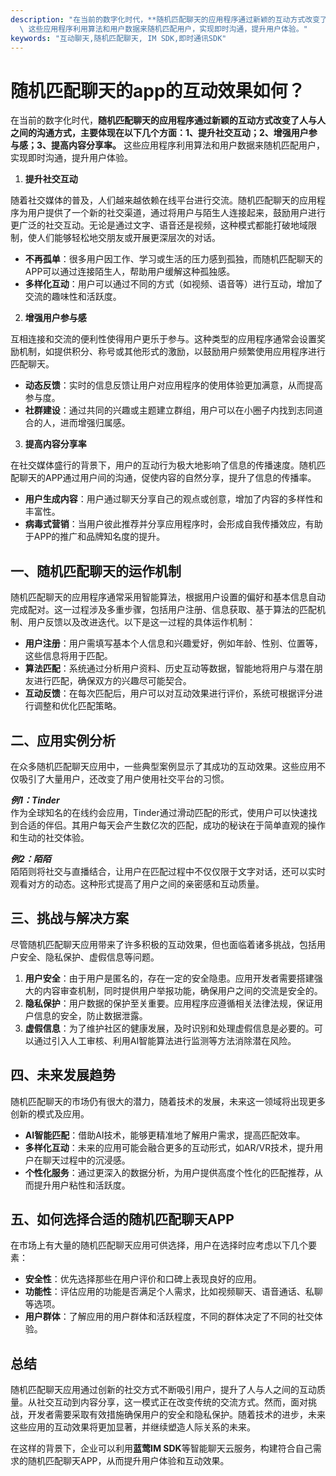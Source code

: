 ```yaml
---
description: "在当前的数字化时代，**随机匹配聊天的应用程序通过新颖的互动方式改变了人与人之间的沟通方式，主要体现在以下几个方面：1、提升社交互动；2、增强用户参与感；3、提高内容分享率。**\
  \ 这些应用程序利用算法和用户数据来随机匹配用户，实现即时沟通，提升用户体验。"
keywords: "互动聊天,随机匹配聊天, IM SDK,即时通讯SDK"
---
```

# 随机匹配聊天的app的互动效果如何？

在当前的数字化时代，**随机匹配聊天的应用程序通过新颖的互动方式改变了人与人之间的沟通方式，主要体现在以下几个方面：1、提升社交互动；2、增强用户参与感；3、提高内容分享率。** 这些应用程序利用算法和用户数据来随机匹配用户，实现即时沟通，提升用户体验。

1. **提升社交互动**

随着社交媒体的普及，人们越来越依赖在线平台进行交流。随机匹配聊天的应用程序为用户提供了一个新的社交渠道，通过将用户与陌生人连接起来，鼓励用户进行更广泛的社交互动。无论是通过文字、语音还是视频，这种模式都能打破地域限制，使人们能够轻松地交朋友或开展更深层次的对话。

- **不再孤单**：很多用户因工作、学习或生活的压力感到孤独，而随机匹配聊天的APP可以通过连接陌生人，帮助用户缓解这种孤独感。
- **多样化互动**：用户可以通过不同的方式（如视频、语音等）进行互动，增加了交流的趣味性和活跃度。

2. **增强用户参与感**

互相连接和交流的便利性使得用户更乐于参与。这种类型的应用程序通常会设置奖励机制，如提供积分、称号或其他形式的激励，以鼓励用户频繁使用应用程序进行匹配聊天。

- **动态反馈**：实时的信息反馈让用户对应用程序的使用体验更加满意，从而提高参与度。
- **社群建设**：通过共同的兴趣或主题建立群组，用户可以在小圈子内找到志同道合的人，进而增强归属感。

3. **提高内容分享率**

在社交媒体盛行的背景下，用户的互动行为极大地影响了信息的传播速度。随机匹配聊天的APP通过用户间的沟通，促使内容的自然分享，提升了信息的传播率。

- **用户生成内容**：用户通过聊天分享自己的观点或创意，增加了内容的多样性和丰富性。
- **病毒式营销**：当用户彼此推荐并分享应用程序时，会形成自我传播效应，有助于APP的推广和品牌知名度的提升。

## 一、随机匹配聊天的运作机制

随机匹配聊天的应用程序通常采用智能算法，根据用户设置的偏好和基本信息自动完成配对。这一过程涉及多重步骤，包括用户注册、信息获取、基于算法的匹配机制、用户反馈以及改进迭代。以下是这一过程的具体运作机制：

- **用户注册**：用户需填写基本个人信息和兴趣爱好，例如年龄、性别、位置等，这些信息将用于匹配。
- **算法匹配**：系统通过分析用户资料、历史互动等数据，智能地将用户与潜在朋友进行匹配，确保双方的兴趣尽可能契合。
- **互动反馈**：在每次匹配后，用户可以对互动效果进行评价，系统可根据评分进行调整和优化匹配策略。

## 二、应用实例分析

在众多随机匹配聊天应用中，一些典型案例显示了其成功的互动效果。这些应用不仅吸引了大量用户，还改变了用户使用社交平台的习惯。

***例1：Tinder***  
作为全球知名的在线约会应用，Tinder通过滑动匹配的形式，使用户可以快速找到合适的伴侣。其用户每天会产生数亿次的匹配，成功的秘诀在于简单直观的操作和生动的社交体验。

***例2：陌陌***  
陌陌则将社交与直播结合，让用户在匹配过程中不仅仅限于文字对话，还可以实时观看对方的动态。这种形式提高了用户之间的亲密感和互动质量。

## 三、挑战与解决方案

尽管随机匹配聊天应用带来了许多积极的互动效果，但也面临着诸多挑战，包括用户安全、隐私保护、虚假信息等问题。

1. **用户安全**：由于用户是匿名的，存在一定的安全隐患。应用开发者需要搭建强大的内容审查机制，同时提供用户举报功能，确保用户之间的交流是安全的。
2. **隐私保护**：用户数据的保护至关重要。应用程序应遵循相关法律法规，保证用户信息的安全，防止数据泄露。
3. **虚假信息**：为了维护社区的健康发展，及时识别和处理虚假信息是必要的。可以通过引入人工审核、利用AI智能算法进行监测等方法消除潜在风险。

## 四、未来发展趋势

随机匹配聊天的市场仍有很大的潜力，随着技术的发展，未来这一领域将出现更多创新的模式及应用。

- **AI智能匹配**：借助AI技术，能够更精准地了解用户需求，提高匹配效率。
- **多样化互动**：未来的应用可能会融合更多的互动形式，如AR/VR技术，提升用户在聊天过程中的沉浸感。
- **个性化服务**：通过更深入的数据分析，为用户提供高度个性化的匹配推荐，从而提升用户粘性和活跃度。

## 五、如何选择合适的随机匹配聊天APP

在市场上有大量的随机匹配聊天应用可供选择，用户在选择时应考虑以下几个要素：

- **安全性**：优先选择那些在用户评价和口碑上表现良好的应用。
- **功能性**：评估应用的功能是否满足个人需求，比如视频聊天、语音通话、私聊等选项。
- **用户群体**：了解应用的用户群体和活跃程度，不同的群体决定了不同的社交体验。

## 总结

随机匹配聊天应用通过创新的社交方式不断吸引用户，提升了人与人之间的互动质量。从社交互动到内容分享，这一模式正在改变传统的交流方式。然而，面对挑战，开发者需要采取有效措施确保用户的安全和隐私保护。随着技术的进步，未来这些应用的互动效果将更加显著，并继续塑造人际关系的未来。

在这样的背景下，企业可以利用**蓝莺IM SDK**等智能聊天云服务，构建符合自己需求的随机匹配聊天APP，从而提升用户体验和互动效果。
